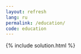 ```yaml
---
layout: refresh
lang: ru
permalink: /education/
code: education
---
```

{% include solution.html %}
